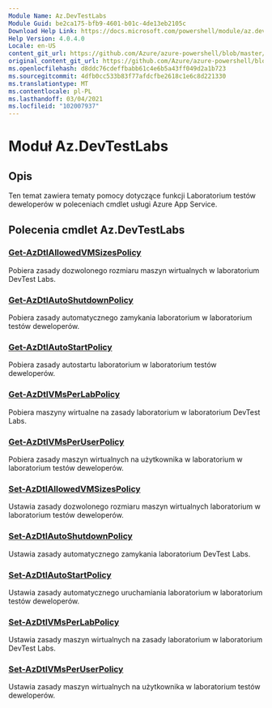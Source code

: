 ```yaml
---
Module Name: Az.DevTestLabs
Module Guid: be2ca175-bfb9-4601-b01c-4de13eb2105c
Download Help Link: https://docs.microsoft.com/powershell/module/az.devtestlabs
Help Version: 4.0.4.0
Locale: en-US
content_git_url: https://github.com/Azure/azure-powershell/blob/master/src/DevTestLabs/DevTestLabs/help/Az.DevTestLabs.md
original_content_git_url: https://github.com/Azure/azure-powershell/blob/master/src/DevTestLabs/DevTestLabs/help/Az.DevTestLabs.md
ms.openlocfilehash: d8ddc76cdeffbabb61c4e6b5a43ff049d2a1b723
ms.sourcegitcommit: 4dfb0cc533b83f77afdcfbe2618c1e6c8d221330
ms.translationtype: MT
ms.contentlocale: pl-PL
ms.lasthandoff: 03/04/2021
ms.locfileid: "102007937"
---
```

# Moduł Az.DevTestLabs
## Opis
Ten temat zawiera tematy pomocy dotyczące funkcji Laboratorium testów deweloperów w poleceniach cmdlet usługi Azure App Service.

## Polecenia cmdlet Az.DevTestLabs
### [Get-AzDtlAllowedVMSizesPolicy](Get-AzDtlAllowedVMSizesPolicy.md)
Pobiera zasady dozwolonego rozmiaru maszyn wirtualnych w laboratorium DevTest Labs.

### [Get-AzDtlAutoShutdownPolicy](Get-AzDtlAutoShutdownPolicy.md)
Pobiera zasady automatycznego zamykania laboratorium w laboratorium testów deweloperów.

### [Get-AzDtlAutoStartPolicy](Get-AzDtlAutoStartPolicy.md)
Pobiera zasady autostartu laboratorium w laboratorium testów deweloperów.

### [Get-AzDtlVMsPerLabPolicy](Get-AzDtlVMsPerLabPolicy.md)
Pobiera maszyny wirtualne na zasady laboratorium w laboratorium DevTest Labs.

### [Get-AzDtlVMsPerUserPolicy](Get-AzDtlVMsPerUserPolicy.md)
Pobiera zasady maszyn wirtualnych na użytkownika w laboratorium w laboratorium testów deweloperów.

### [Set-AzDtlAllowedVMSizesPolicy](Set-AzDtlAllowedVMSizesPolicy.md)
Ustawia zasady dozwolonego rozmiaru maszyn wirtualnych laboratorium w laboratorium testów deweloperów.

### [Set-AzDtlAutoShutdownPolicy](Set-AzDtlAutoShutdownPolicy.md)
Ustawia zasady automatycznego zamykania laboratorium DevTest Labs.

### [Set-AzDtlAutoStartPolicy](Set-AzDtlAutoStartPolicy.md)
Ustawia zasady automatycznego uruchamiania laboratorium w laboratorium testów deweloperów.

### [Set-AzDtlVMsPerLabPolicy](Set-AzDtlVMsPerLabPolicy.md)
Ustawia zasady maszyn wirtualnych na zasady laboratorium w laboratorium DevTest Labs.

### [Set-AzDtlVMsPerUserPolicy](Set-AzDtlVMsPerUserPolicy.md)
Ustawia zasady maszyn wirtualnych na użytkownika w laboratorium testów deweloperów.

